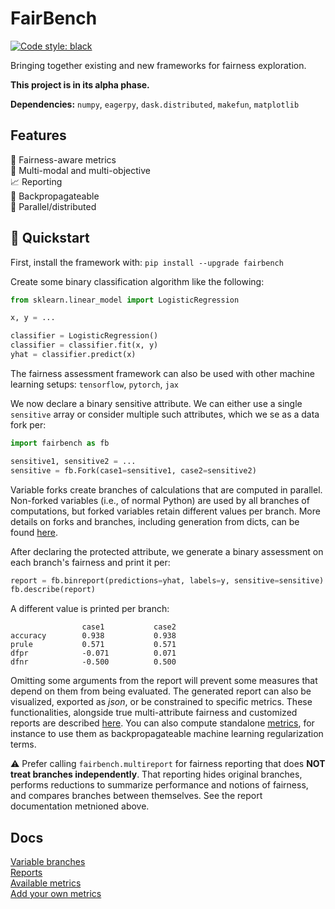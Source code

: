 # FairBench
[![Code style: black](https://img.shields.io/badge/code%20style-black-000000.svg)](https://github.com/psf/black)

Bringing together existing and new frameworks for fairness exploration.

**This project is in its alpha phase.**

**Dependencies:** `numpy`, `eagerpy`, `dask.distributed`, `makefun`, `matplotlib`


## Features

:blue_heart: Fairness-aware metrics <br>
:checkered_flag: Multi-modal and multi-objective <br>
:chart_with_upwards_trend: Reporting<br>
:wrench: Backpropagateable <br>
:satellite: Parallel/distributed

## :rocket: Quickstart
First, install the framework with: `pip install --upgrade fairbench`

Create some binary classification algorithm like the following:

```python
from sklearn.linear_model import LogisticRegression

x, y = ...

classifier = LogisticRegression()
classifier = classifier.fit(x, y)
yhat = classifier.predict(x)
```

The fairness assessment framework can also be used with other 
machine learning setups: `tensorflow`, `pytorch`, `jax`

We now declare a binary sensitive attribute. We can either use
a single `sensitive` array or consider multiple such attributes,
which we se as a data fork per:

```python
import fairbench as fb

sensitive1, sensitive2 = ...
sensitive = fb.Fork(case1=sensitive1, case2=sensitive2)
```

Variable forks create branches of calculations that are computed
in parallel. Non-forked variables (i.e., of normal Python)
are used by all branches of computations, but forked variables
retain different values per branch. More details on forks and branches, 
including generation from dicts, can be found [here](docs/branches.md).

After declaring the protected attribute, we generate a
binary assessment on each branch's fairness 
and print it per:

```python
report = fb.binreport(predictions=yhat, labels=y, sensitive=sensitive)
fb.describe(report)
```

A different value is printed per branch:

```
                case1           case2          
accuracy        0.938           0.938          
prule           0.571           0.571          
dfpr            -0.071          0.071          
dfnr            -0.500          0.500  
```

Omitting some arguments from the report will 
prevent some measures that depend on them 
from being evaluated. The generated report can also 
be visualized, exported as *json*,
or be constrained to specific metrics. These 
functionalities, alongside true multi-attribute
fairness and customized reports
are described [here](docs/reports.md). 
You can also compute standalone [metrics](docs/metrics.md),
for instance to use them as backpropagateable 
machine learning regularization terms.

:warning: Prefer calling `fairbench.multireport` for
fairness reporting that does **NOT treat branches independently**.
That reporting hides original branches, performs reductions
to summarize performance and notions of fairness,
and compares branches between themselves. See the report
documentation metnioned above.


## Docs
[Variable branches](docs/branches.md)<br>
[Reports](docs/reports.md)<br>
[Available metrics](docs/metrics.md)<br>
[Add your own metrics](CONTRIBUTING.md)
